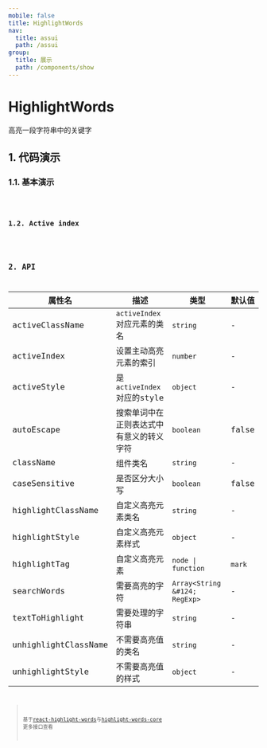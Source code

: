 ```yaml
---
mobile: false
title: HighlightWords
nav:
  title: assui
  path: /assui
group:
  title: 展示
  path: /components/show
---
```


# HighlightWords
高亮一段字符串中的关键字

## 1. 代码演示
### 1.1. 基本演示

<code hideActions='["CSB", "EXTERNAL"]' src="./demo/index.jsx" />

### 1.2. Active index
<code hideActions='["CSB", "EXTERNAL"]' src="./demo/Active.jsx" />


## 2. API

| 属性名    | 描述                    | 类型          | 默认值         |
| --------- | ----------------------- | ------------- | -------------- |
| activeClassName | `activeIndex`对应元素的类名 | `string` | - |
| activeIndex | 设置主动高亮元素的索引| `number` | - |
| activeStyle | 是`activeIndex`对应的style | `object` | - |
| autoEscape | 搜索单词中在正则表达式中有意义的转义字符 | `boolean` | false |
| className | 组件类名 | `string` | - |
| caseSensitive | 是否区分大小写 | `boolean` | false |
| highlightClassName | 自定义高亮元素类名 | `string` | - |
| highlightStyle | 自定义高亮元素样式 | `object` | - |
| highlightTag | 自定义高亮元素 | `node \| function` | `mark`|
| searchWords | 需要高亮的字符 | `Array<String &#124; RegExp>` | - |
| textToHighlight | 需要处理的字符串 | `string` | - |
| unhighlightClassName | 不需要高亮值的类名 | `string` | - |
| unhighlightStyle | 不需要高亮值的样式 | `object` | - |

> 基于[react-highlight-words](https://github.com/bvaughn/react-highlight-words)与[highlight-words-core](https://www.npmjs.com/package/highlight-words-core) 更多接口查看

